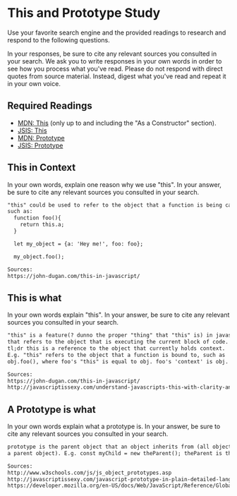 # This and Prototype Study

Use your favorite search engine and the provided readings to research and
respond to the following questions.

In your responses, be sure to cite any relevant sources you consulted in your
search. We ask you to write responses in your own words in order to see how you
process what you've read. Please do not respond with direct quotes from source
material. Instead, digest what you've read and repeat it in your own voice.

## Required Readings

-   [MDN: This](https://developer.mozilla.org/en-US/docs/Web/JavaScript/Reference/Operators/this)
(only up to and including the "As a Constructor" section).
-   [JSIS: This](http://javascriptissexy.com/understand-javascripts-this-with-clarity-and-master-it/)
-   [MDN: Prototype](https://developer.mozilla.org/en-US/docs/Learn/JavaScript/Objects/Object_prototypes)
-   [JSIS: Prototype](http://javascriptissexy.com/javascript-prototype-in-plain-detailed-language/)

## This in Context

In your own words, explain one reason why we use "this". In your answer, be
sure to cite any relevant sources you consulted in your search.

```md
"this" could be used to refer to the object that a function is being called from,
such as:
  function foo(){
    return this.a;
  }

  let my_object = {a: 'Hey me!', foo: foo};

  my_object.foo();

Sources:
https://john-dugan.com/this-in-javascript/
```

## This is what

In your own words explain "this".  In your answer, be
sure to cite any relevant sources you consulted in your search.

```md
"this" is a feature(? dunno the proper "thing" that "this" is) in javascript
that refers to the object that is executing the current block of code.
tl;dr this is a reference to the object that currently holds context.
E.g. "this" refers to the object that a function is bound to, such as
obj.foo(), where foo's "this" is equal to obj. foo's 'context' is obj.

Sources:
https://john-dugan.com/this-in-javascript/
http://javascriptissexy.com/understand-javascripts-this-with-clarity-and-master-it/
```

## A Prototype is what

In your own words explain what a prototype is.  In your answer, be
sure to cite any relevant sources you consulted in your search.

```md
prototype is the parent object that an object inherits from (all objects have
a parent object). E.g. const myChild = new theParent(); theParent is the prototype of myChild. 

Sources:
http://www.w3schools.com/js/js_object_prototypes.asp
http://javascriptissexy.com/javascript-prototype-in-plain-detailed-language/
https://developer.mozilla.org/en-US/docs/Web/JavaScript/Reference/Global_Objects/Object/prototype
```
